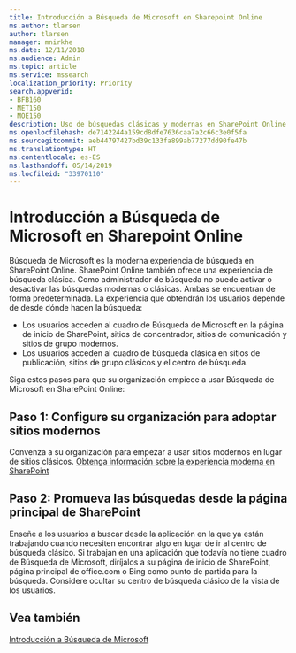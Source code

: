 ```yaml
---
title: Introducción a Búsqueda de Microsoft en Sharepoint Online
ms.author: tlarsen
author: tlarsen
manager: mnirkhe
ms.date: 12/11/2018
ms.audience: Admin
ms.topic: article
ms.service: mssearch
localization_priority: Priority
search.appverid:
- BFB160
- MET150
- MOE150
description: Uso de búsquedas clásicas y modernas en SharePoint Online
ms.openlocfilehash: de7142244a159cd8dfe7636caa7a2c66c3e0f5fa
ms.sourcegitcommit: aeb44797427bd39c133fa899ab77277dd90fe47b
ms.translationtype: HT
ms.contentlocale: es-ES
ms.lasthandoff: 05/14/2019
ms.locfileid: "33970110"
---
```

# <a name="get-started-with-microsoft-search-in-sharepoint-online"></a>Introducción a Búsqueda de Microsoft en Sharepoint Online

Búsqueda de Microsoft es la moderna experiencia de búsqueda en SharePoint Online. SharePoint Online también ofrece una experiencia de búsqueda clásica. Como administrador de búsqueda no puede activar o desactivar las búsquedas modernas o clásicas. Ambas se encuentran de forma predeterminada. La experiencia que obtendrán los usuarios depende de desde dónde hacen la búsqueda:

- Los usuarios acceden al cuadro de Búsqueda de Microsoft en la página de inicio de SharePoint, sitios de concentrador, sitios de comunicación y sitios de grupo modernos. 
- Los usuarios acceden al cuadro de búsqueda clásica en sitios de publicación, sitios de grupo clásicos y el centro de búsqueda.

Siga estos pasos para que su organización empiece a usar Búsqueda de Microsoft en SharePoint Online: 
## <a name="step-1-get-your-organization-to-adopt-modern-sites"></a>Paso 1: Configure su organización para adoptar sitios modernos 
Convenza a su organización para empezar a usar sitios modernos en lugar de sitios clásicos. [Obtenga información sobre la experiencia moderna en SharePoint](https://support.office.com/article/SharePoint-classic-and-modern-experiences-5725c103-505d-4a6e-9350-300d3ec7d73f)
## <a name="step-2-promote-searching-from-the-sharepoint-home-page"></a>Paso 2: Promueva las búsquedas desde la página principal de SharePoint 
Enseñe a los usuarios a buscar desde la aplicación en la que ya están trabajando cuando necesiten encontrar algo en lugar de ir al centro de búsqueda clásico. Si trabajan en una aplicación que todavía no tiene cuadro de Búsqueda de Microsoft, diríjalos a su página de inicio de SharePoint, página principal de office.com o Bing como punto de partida para la búsqueda. Considere ocultar su centro de búsqueda clásico de la vista de los usuarios.

## <a name="see-also"></a>Vea también
[Introducción a Búsqueda de Microsoft](overview-microsoft-search.md)